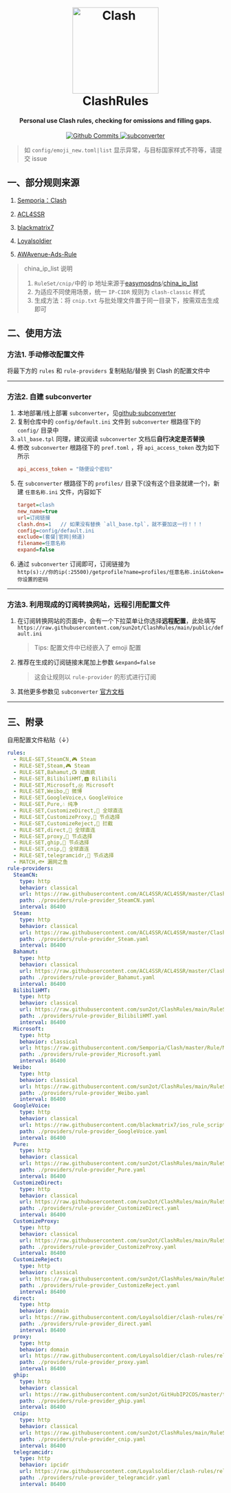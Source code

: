 <h1 align="center">
  <img src="./Clash_Logo.png" alt="Clash" width="200">
  <br>ClashRules<br>
</h1>

<h4 align="center">Personal use Clash rules, checking for omissions and filling gaps.</h4>

<p align="center">
  <a href="https://github.com/sun2ot/ClashRules/commits/main">
    <img src="https://img.shields.io/github/last-commit/sun2ot/ClashRules" alt="Github Commits">
  </a>
  <a href="https://github.com/tindy2013/subconverter">
    <img src="https://img.shields.io/badge/adapt-subconverter-green" alt="subconverter">
  </a>
</p>

> 如 `config/emoji_new.toml|list` 显示异常，与目标国家样式不符等，请提交 issue

## 一、部分规则来源

1. [Semporia：Clash](https://github.com/Semporia/Clash)

2. [ACL4SSR](https://github.com/ACL4SSR/ACL4SSR)

3. [blackmatrix7](https://github.com/blackmatrix7/ios_rule_script)

4. [Loyalsoldier](https://github.com/Loyalsoldier/clash-rules)
5. [AWAvenue-Ads-Rule](https://github.com/TG-Twilight/AWAvenue-Ads-Rule)

>china_ip_list 说明
>1. `RuleSet/cnip/`中的 ip 地址来源于[easymosdns](https://github.com/pmkol/easymosdns)/[china_ip_list](https://github.com/17mon/china_ip_list/blob/master/china_ip_list.txt)
>2. 为适应不同使用场景，统一 `IP-CIDR` 规则为 `clash-classic` 样式
>3. 生成方法：将 `cnip.txt` 与批处理文件置于同一目录下，按需双击生成即可

## 二、使用方法

### 方法1. 手动修改配置文件

将最下方的 `rules` 和 `rule-providers` 复制粘贴/替换 到 Clash 的配置文件中

---

### 方法2. 自建 subconverter 

1. 本地部署/线上部署 `subconverter`，见[github·subconverter](https://github.com/tindy2013/subconverter/blob/master/README-cn.md)
2. 复制仓库中的 `config/default.ini` 文件到 `subconverter` 根路径下的 `config/` 目录中
3. `all_base.tpl` 同理，建议阅读 `subconverter` 文档后**自行决定是否替换**
4. 修改 `subconverter` 根路径下的 `pref.toml` ，将 `api_access_token` 改为如下所示
    ```toml
    api_access_token = "随便设个密码"
    ```
5. 在 `subconverter` 根路径下的 `profiles/` 目录下(没有这个目录就建一个)，新建 `任意名称.ini` 文件，内容如下
    ```ini
    target=clash
    new_name=true
    url=订阅链接
    clash.dns=1   // 如果没有替换 `all_base.tpl`，就不要加这一行！！！
    config=config/default.ini
    exclude=(套餐|官网|频道)
    filename=任意名称
    expand=false
    ```
6. 通过 `subconverter` 订阅即可，订阅链接为\
`http(s)://你的ip(:25500)/getprofile?name=profiles/任意名称.ini&token=你设置的密码`

---

### 方法3. 利用现成的订阅转换网站，远程引用配置文件

1. 在订阅转换网站的页面中，会有一个下拉菜单让你选择**远程配置**，此处填写\
`https://raw.githubusercontent.com/sun2ot/ClashRules/main/public/default.ini`
    > Tips: 配置文件中已经嵌入了 emoji 配置
2. 推荐在生成的订阅链接末尾加上参数 `&expand=false`
    > 这会让规则以 `rule-provider` 的形式进行订阅
3. 其他更多参数见 `subconverter` [官方文档](https://github.com/tindy2013/subconverter/blob/master/README-cn.md#%E8%B0%83%E7%94%A8%E8%AF%B4%E6%98%8E-%E8%BF%9B%E9%98%B6)

---

## 三、附录

自用配置文件粘贴（↓）

```yaml
rules:
  - RULE-SET,SteamCN,🎮️ Steam
  - RULE-SET,Steam,🎮️ Steam
  - RULE-SET,Bahamut,📺️ 动画疯
  - RULE-SET,BilibiliHMT,🅱 Bilibili
  - RULE-SET,Microsoft,Ⓜ️ Microsoft
  - RULE-SET,Weibo,👊 微博
  - RULE-SET,GoogleVoice,📞 GoogleVoice
  - RULE-SET,Pure,💧 纯净
  - RULE-SET,CustomizeDirect,🎯 全球直连
  - RULE-SET,CustomizeProxy,🚀 节点选择
  - RULE-SET,CustomizeReject,🛑 拦截
  - RULE-SET,direct,🎯 全球直连
  - RULE-SET,proxy,🚀 节点选择
  - RULE-SET,ghip,🚀 节点选择
  - RULE-SET,cnip,🎯 全球直连
  - RULE-SET,telegramcidr,🚀 节点选择
  - MATCH,🐟 漏网之鱼
rule-providers:
  SteamCN:
    type: http
    behavior: classical
    url: https://raw.githubusercontent.com/ACL4SSR/ACL4SSR/master/Clash/Providers/Ruleset/SteamCN.yaml
    path: ./providers/rule-provider_SteamCN.yaml
    interval: 86400
  Steam:
    type: http
    behavior: classical
    url: https://raw.githubusercontent.com/ACL4SSR/ACL4SSR/master/Clash/Providers/Ruleset/Steam.yaml
    path: ./providers/rule-provider_Steam.yaml
    interval: 86400
  Bahamut:
    type: http
    behavior: classical
    url: https://raw.githubusercontent.com/ACL4SSR/ACL4SSR/master/Clash/Providers/Ruleset/Bahamut.yaml
    path: ./providers/rule-provider_Bahamut.yaml
    interval: 86400
  BilibiliHMT:
    type: http
    behavior: classical
    url: https://raw.githubusercontent.com/sun2ot/ClashRules/main/RuleSet/BilibiliHMT.yaml
    path: ./providers/rule-provider_BilibiliHMT.yaml
    interval: 86400
  Microsoft:
    type: http
    behavior: classical
    url: https://raw.githubusercontent.com/Semporia/Clash/master/Rule/Microsoft.yaml
    path: ./providers/rule-provider_Microsoft.yaml
    interval: 86400
  Weibo:
    type: http
    behavior: classical
    url: https://raw.githubusercontent.com/sun2ot/ClashRules/main/RuleSet/Weibo.yaml
    path: ./providers/rule-provider_Weibo.yaml
    interval: 86400
  GoogleVoice:
    type: http
    behavior: classical
    url: https://raw.githubusercontent.com/blackmatrix7/ios_rule_script/master/rule/Clash/GoogleVoice/GoogleVoice.yaml
    path: ./providers/rule-provider_GoogleVoice.yaml
    interval: 86400
  Pure:
    type: http
    behavior: classical
    url: https://raw.githubusercontent.com/sun2ot/ClashRules/main/RuleSet/Pure.yaml
    path: ./providers/rule-provider_Pure.yaml
    interval: 86400
  CustomizeDirect:
    type: http
    behavior: classical
    url: https://raw.githubusercontent.com/sun2ot/ClashRules/main/RuleSet/CustomizeDirect.yaml
    path: ./providers/rule-provider_CustomizeDirect.yaml
    interval: 86400
  CustomizeProxy:
    type: http
    behavior: classical
    url: https://raw.githubusercontent.com/sun2ot/ClashRules/main/RuleSet/CustomizeProxy.yaml
    path: ./providers/rule-provider_CustomizeProxy.yaml
    interval: 86400
  CustomizeReject:
    type: http
    behavior: classical
    url: https://raw.githubusercontent.com/sun2ot/ClashRules/main/RuleSet/CustomizeReject.yaml
    path: ./providers/rule-provider_CustomizeReject.yaml
    interval: 86400
  direct:
    type: http
    behavior: domain
    url: https://raw.githubusercontent.com/Loyalsoldier/clash-rules/release/direct.txt
    path: ./providers/rule-provider_direct.yaml
    interval: 86400
  proxy:
    type: http
    behavior: domain
    url: https://raw.githubusercontent.com/Loyalsoldier/clash-rules/release/proxy.txt
    path: ./providers/rule-provider_proxy.yaml
    interval: 86400
  ghip:
    type: http
    behavior: classical
    url: https://raw.githubusercontent.com/sun2ot/GitHubIP2COS/master/tmp/ghip.yaml
    path: ./providers/rule-provider_ghip.yaml
    interval: 86400
  cnip:
    type: http
    behavior: classical
    url: https://raw.githubusercontent.com/sun2ot/ClashRules/main/RuleSet/cnip/cnip.yaml
    path: ./providers/rule-provider_cnip.yaml
    interval: 86400
  telegramcidr:
    type: http
    behavior: ipcidr
    url: https://raw.githubusercontent.com/Loyalsoldier/clash-rules/release/telegramcidr.txt
    path: ./providers/rule-provider_telegramcidr.yaml
    interval: 86400
```
  

